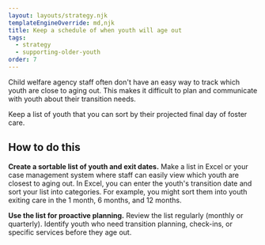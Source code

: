```yaml
---
layout: layouts/strategy.njk
templateEngineOverride: md,njk
title: Keep a schedule of when youth will age out
tags:
  - strategy
  - supporting-older-youth
order: 7
---
```

Child welfare agency staff often don't have an easy way to track which youth are close to aging out. This makes it difficult to plan and communicate with youth about their transition needs. 

Keep a list of youth that you can sort by their projected final day of foster care.

## How to do this

**Create a sortable list of youth and exit dates.** Make a list in Excel or your case management system where staff can easily view which youth are closest to aging out. In Excel, you can enter the youth's transition date and sort your list into categories. For example, you might sort them into youth exiting care in the 1 month, 6 months, and 12 months.

**Use the list for proactive planning.** Review the list regularly (monthly or quarterly). Identify youth who need transition planning, check-ins, or specific services before they age out.